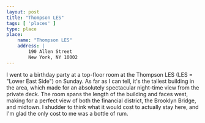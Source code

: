 ```yaml
---
layout: post
title: "Thompson LES"
tags: [ 'places' ]
type: place
place:
    name: "Thompson LES"
    address: |
        190 Allen Street
        New York, NY 10002
---
```


I went to a birthday party at a top-floor room at the Thompson LES (LES = "Lower East Side") on Sunday. As far as I can tell, it's the tallest building in the area, which made for an absolutely spectacular night-time view from the private deck. The room spans the length of the building and faces west, making for a perfect view of both the financial district, the Brooklyn Bridge, and midtown. I shudder to think what it would cost to actually stay here, and I'm glad the only cost to me was a bottle of rum.
